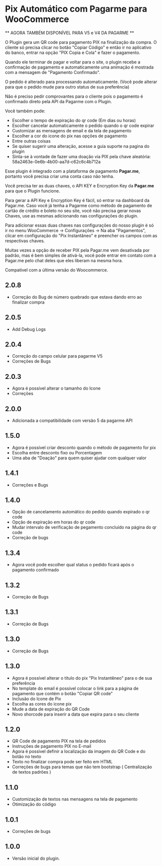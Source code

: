 # Pix Automático com Pagarme para WooCommerce #

** AGORA TAMBÉM DISPONÍVEL PARA V5 e V4 DA PAGARME **

O Plugin gera um QR code para pagamento PIX na finalização da compra. O cliente só precisa clicar no botão "Copiar Código" e então ir no aplicativo do banco, entrar na opção "PIX Copia e Cola" e fazer o pagamento.

Quando ele terminar de pagar e voltar para o site, o plugin recebe a confirmação de pagamento e automaticamente uma animação é mostrada com a mensagem de "Pagamento Confirmado".

O pedido é alterado para processando automaticamente. (Você pode alterar para que o pedido mude para outro status de sua preferência)

Não é preciso pedir comprovantes para o cliente pois o pagamento é confirmado direto pela API da Pagarme com o Plugin.

Você também pode:
* Escolher o tempo de expiração do qr code (Em dias ou horas)
* Escolher cancelar automaticamente o pedido quando o qr code expirar
* Customizar as mensagens de email e da tela de pagamento
* Escolher a cor do icone do pix nas opções de pagamento
* Entre outras coisas
* Se quiser sugerir uma alteração, acesse a guia suporte na pagina do plugin
* Sinta-se à vontade de fazer uma doação via PIX pela chave aleatória: 58a2463e-0e6b-4b00-aa7d-c62c6c4b712a

Esse plugin é integrado com a plataforma de pagamento **Pagar.me**, portanto você precisa criar uma conta caso não tenha.

Você precisa ter as duas chaves, o API KEY e Encryption Key da **Pagar.me** para que o Plugin funcione.

Para gerar a API Key e Encryption Key é fácil, só entrar na dashboard da Pagar.me. Caso você já tenha a Pagarme como método de pagamento de cartão de crédito e boleto no seu site, você não precisa gerar novas Chaves, use as mesmas adicionando nas configurações do plugin.

Para adicionar essas duas chaves nas configurações do nosso plugin é só ir no menu WooCommerce -> Configurações -> Na aba "Pagamentos", clicar em configuração do "Pix Instantâneo" e preencher os campos com as respectivas chaves.

Muitas vezes a opção de receber PIX pela Pagar.me vem desativada por padrão, mas é bem simples de ativá-la, você pode entrar em contato com a Pagar.me pelo chat deles que eles liberam na mesma hora.

Compativel com a última versão do Woocommerce.

## 2.0.8 ##

* Correção do Bug de número quebrado que estava dando erro ao finalizar compra

## 2.0.5 ##

* Add Debug Logs

## 2.0.4 ##

* Correção do campo celular para pagarme V5
* Correções de Bugs

## 2.0.3 ##

* Agora é possível alterar o tamanho do Icone
* Correções

## 2.0.0 ##

* Adicionada a compatibilidade com versão 5 da pagarme API

## 1.5.0 ##

* Agora é possível criar desconto quando o método de pagamento for pix
* Escolha entre desconto fixo ou Porcentagem
* Uma aba de "Doação" para quem quiser ajudar com qualquer valor

## 1.4.1 ##

* Correções e Bugs

## 1.4.0 ##

* Opção de cancelamento automático do pedido quando expirado o qr code
* Opção de expiração em horas do qr code
* Mudar intervalo de verificação de pegamento concluído na página do qr code
* Correção de bugs

## 1.3.4 ##

* Agora você pode escolher qual status o pedido ficará após o pagamento confirmado

## 1.3.2 ##

* Correção de Bugs

## 1.3.1 ##

* Correção de Bugs

## 1.3.0 ##

* Correção de Bugs

## 1.3.0 ##

* Agora é possível alterar o titulo do pix "Pix Instantêneo" para o de sua preferência
* No template do email é possível colocar o link para a página de pagamento que contém o botão "Copiar QR code"
* Inclusão do Icone de Pix
* Escolha as cores do icone pix
* Mude a data de expiração do QR Code
* Novo shorcode para inserir a data que expira para o seu cliente

## 1.2.0 ##

* QR Code de pagamento PIX na tela de pedidos
* Instruções de pagamento PIX no E-mail
* Agora é possivel definir a localização da imagem do QR Code e do botão no texto
* Texto no finalizar compra pode ser feito em HTML
* Correções de bugs para temas que não tem bootstrap ( Centralização de textos padrões )

## 1.1.0 ##

* Customização de textos nas mensagens na tela de pagamento
* Otimização do código

## 1.0.1 ##

* Correções de bugs

## 1.0.0  ##

* Versão inicial do plugin.
